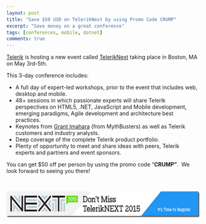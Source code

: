 ```yaml
---
layout: post
title: "Save $50 USD on TelerikNext by using Promo Code CRUMP"
excerpt: "Save money on a great conference"
tags: [conferences, mobile, dotnet]
comments: true
---
```


<p><a href="http://www.telerik.com">Telerik</a> is hosting a new event called <a href="http://www.teleriknext.com">TelerikNext</a> taking place in Boston, MA on May 3rd-5th. </p>  <p>This 3-day conference includes:</p>  <ul>   <li>A full day of expert-led workshops, prior to the event that includes web, desktop and mobile. </li>    <li>48+ sessions in which passionate experts will share Telerik perspectives on HTML5, .NET, JavaScript and Mobile development, emerging paradigms, Agile development and architecture best practices. </li>    <li>Keynotes from <a href="https://twitter.com/grantimahara">Grant Imahara</a> (from MythBusters) as well as Telerik customers and industry analysts. </li>    <li>Deep coverage of the complete Telerik product portfolio. </li>    <li>Plenty of opportunity to meet and share ideas with peers, Telerik experts and partners and event sponsors. </li> </ul>  <p>You can get $50 off per person by using the promo code “<b>CRUMP”</b>.&#160; We look forward to seeing you there!</p>  <p>&#160;</p>  <p><a href="http://www.teleriknext.com"><img title="TelerikNEXT Email Signature Banner" style="border-left-width: 0px; border-right-width: 0px; background-image: none; border-bottom-width: 0px; padding-top: 0px; padding-left: 0px; display: inline; padding-right: 0px; border-top-width: 0px" border="0" alt="TelerikNEXT Email Signature Banner" src="/Images/TelerikNEXT%20Email%20Signature%20Banner_635609714476510057.png" width="616" height="68" /></a></p>